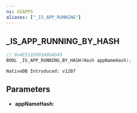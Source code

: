 ```yaml
---
ns: UIAPPS
aliases: ["_IS_APP_RUNNING"]
---
```

## _IS_APP_RUNNING_BY_HASH

```c
// 0x4E511D093A86AD49
BOOL _IS_APP_RUNNING_BY_HASH(Hash appNameHash);
```

```
NativeDB Introduced: v1207
```

## Parameters
* **appNameHash**:
